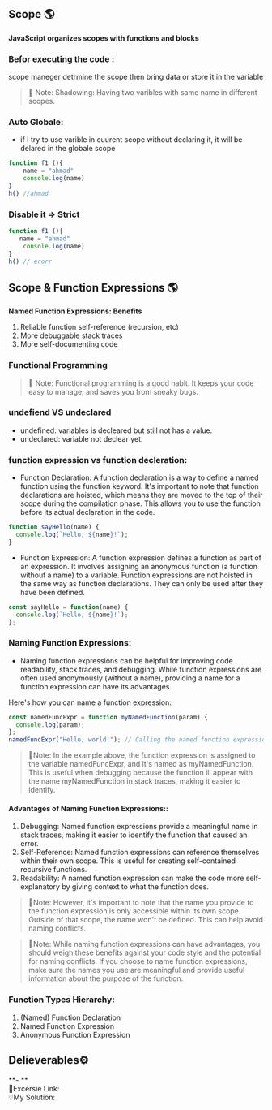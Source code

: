## Scope :earth_americas:
**JavaScript organizes scopes with functions and blocks**<br/>

### Befor executing the code : 
scope maneger detrmine the scope
then bring data or store it in the variable

> :email: Note:
> Shadowing: Having two varibles with same name in different scopes.

### Auto Globale:
- if I try to use varible in cuurent scope without declaring it, it will be delared in the globale scope
```js
function f1 (){
    name = "ahmad"
    console.log(name)
}
h() //ahmad
```

### Disable it => Strict
```js
function f1 (){
   name = "ahmad"
    console.log(name)
}
h() // erorr
```
## Scope & Function Expressions :earth_americas:
**Named Function Expressions: Benefits** <br/>
1. Reliable function self-reference (recursion, etc)
2. More debuggable stack traces
3. More self-documenting code

### Functional Programming
> :email: Note:
> Functional programming is a good habit. It keeps your code easy to manage, and saves you from sneaky bugs.

### undefiend VS undeclared
- undefined: variables is decleared but still not has a value.
- undeclared: variable not declear yet.
### function expression vs function decleration: 
- Function Declaration: A function declaration is a way to define a named function using the function keyword. It's important to note that function declarations are hoisted, which means they are moved to the top of their scope during the compilation phase. This allows you to use the function before its actual declaration in the code.
```js
function sayHello(name) {
  console.log(`Hello, ${name}!`);
}

```
- Function Expression: A function expression defines a function as part of an expression. It involves assigning an anonymous function (a function without a name) to a variable. Function expressions are not hoisted in the same way as function declarations. They can only be used after they have been defined.
```js
const sayHello = function(name) {
  console.log(`Hello, ${name}!`);
};
```
### Naming Function Expressions:
- Naming function expressions can be helpful for improving code readability, stack traces, and debugging. While function expressions are often used anonymously (without a name), providing a name for a function expression can have its advantages.

Here's how you can name a function expression:
```js
const namedFuncExpr = function myNamedFunction(param) {
  console.log(param);
};
namedFuncExpr("Hello, world!"); // Calling the named function expression
```
> :email:Note:
> In the example above, the function expression is assigned to the variable namedFuncExpr, and it's named as myNamedFunction. This is useful when debugging because the function ill appear with the name myNamedFunction in stack traces, making it easier to identify.

#### Advantages of Naming Function Expressions::
1. Debugging: Named function expressions provide a meaningful name in stack traces, making it easier to identify the function that caused an error.
2. Self-Reference: Named function expressions can reference themselves within their own scope. This is useful for creating self-contained recursive functions.
3. Readability: A named function expression can make the code more self-explanatory by giving context to what the function does.

> :email:Note:
> However, it's important to note that the name you provide to the function expression is only accessible within its own scope. Outside of that scope, the name won't be defined. This can help avoid naming conflicts.

> :email:Note:
> While naming function expressions can have advantages, you should weigh these benefits against your code style and the potential for naming conflicts. If you choose to name function expressions, make sure the names you use are meaningful and provide useful information about the purpose of the function.

### Function Types Hierarchy:
1. (Named) Function Declaration
2. Named Function Expression
3. Anonymous Function Expression
   
## Delieverables⚙️
**- **<br/>
🎃Excersie Link: <br/>
💡My Solution: <br/>
```js


```
